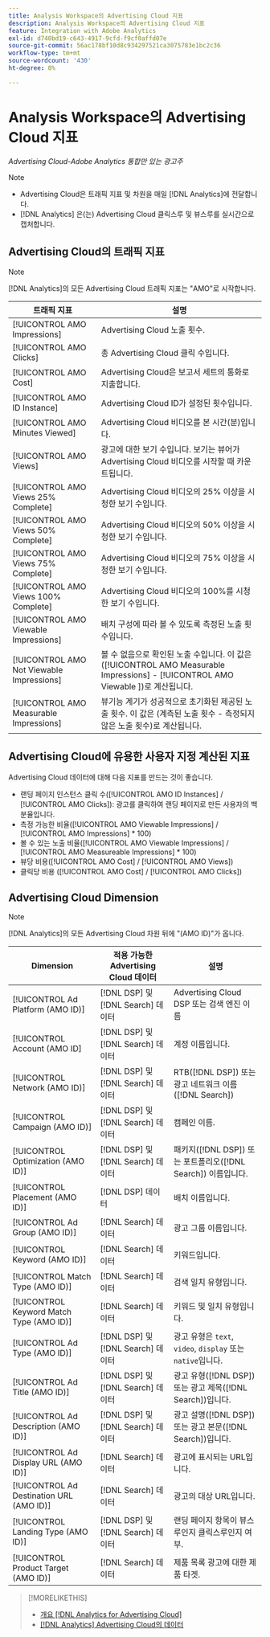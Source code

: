 ```yaml
---
title: Analysis Workspace의 Advertising Cloud 지표
description: Analysis Workspace의 Advertising Cloud 지표
feature: Integration with Adobe Analytics
exl-id: d740bd19-c643-4917-9cfd-f9cf0affd07e
source-git-commit: 56ac178bf10d8c934297521ca3075783e1bc2c36
workflow-type: tm+mt
source-wordcount: '430'
ht-degree: 0%

---
```


# Analysis Workspace의 Advertising Cloud 지표

*Advertising Cloud-Adobe Analytics 통합만 있는 광고주*

>[!NOTE]
>
>* Advertising Cloud은 트래픽 지표 및 차원을 매일 [!DNL Analytics]에 전달합니다.
>* [!DNL Analytics] 은(는) Advertising Cloud 클릭스루 및 뷰스루를 실시간으로 캡처합니다.


## Advertising Cloud의 트래픽 지표

>[!NOTE]
>
>[!DNL Analytics]의 모든 Advertising Cloud 트래픽 지표는 &quot;AMO&quot;로 시작합니다.

| 트래픽 지표 | 설명 |
| -------------- | ----------- |
| [!UICONTROL AMO Impressions] | Advertising Cloud 노출 횟수. |
| [!UICONTROL AMO Clicks] | 총 Advertising Cloud 클릭 수입니다. |
| [!UICONTROL AMO Cost] | Advertising Cloud은 보고서 세트의 통화로 지출합니다. |
| [!UICONTROL AMO ID Instance] | Advertising Cloud ID가 설정된 횟수입니다. |
| [!UICONTROL AMO Minutes Viewed] | Advertising Cloud 비디오를 본 시간(분)입니다. |
| [!UICONTROL AMO Views] | 광고에 대한 보기 수입니다. 보기는 뷰어가 Advertising Cloud 비디오를 시작할 때 카운트됩니다. |
| [!UICONTROL AMO Views 25% Complete] | Advertising Cloud 비디오의 25% 이상을 시청한 보기 수입니다. |
| [!UICONTROL AMO Views 50% Complete] | Advertising Cloud 비디오의 50% 이상을 시청한 보기 수입니다. |
| [!UICONTROL AMO Views 75% Complete] | Advertising Cloud 비디오의 75% 이상을 시청한 보기 수입니다. |
| [!UICONTROL AMO Views 100% Complete] | Advertising Cloud 비디오의 100%를 시청한 보기 수입니다. |
| [!UICONTROL AMO Viewable Impressions] | 배치 구성에 따라 볼 수 있도록 측정된 노출 횟수입니다. |
| [!UICONTROL AMO Not Viewable Impressions] | 볼 수 없음으로 확인된 노출 수입니다. 이 값은 ([!UICONTROL AMO Measurable Impressions] - [!UICONTROL AMO Viewable ])로 계산됩니다. |
| [!UICONTROL AMO Measurable Impressions] | 뷰기능 계기가 성공적으로 초기화된 제공된 노출 횟수. 이 값은 (계측된 노출 횟수 - 측정되지 않은 노출 횟수)로 계산됩니다. |

## Advertising Cloud에 유용한 사용자 지정 계산된 지표

Advertising Cloud 데이터에 대해 다음 지표를 만드는 것이 좋습니다.

* 랜딩 페이지 인스턴스 클릭 수([!UICONTROL AMO ID Instances] / [!UICONTROL AMO Clicks]): 광고를 클릭하여 랜딩 페이지로 만든 사용자의 백분율입니다.
* 측정 가능한 비율([!UICONTROL AMO Viewable Impressions] / [!UICONTROL AMO Impressions] * 100)
* 볼 수 있는 노출 비율([!UICONTROL AMO Viewable Impressions] / [!UICONTROL AMO Measureable Impressions] * 100)
* 뷰당 비용([!UICONTROL AMO Cost] / [!UICONTROL AMO Views])
* 클릭당 비용 ([!UICONTROL AMO Cost] / [!UICONTROL AMO Clicks])

## Advertising Cloud Dimension

>[!NOTE]
>
>[!DNL Analytics]의 모든 Advertising Cloud 차원 뒤에 &quot;(AMO ID)&quot;가 옵니다.

| Dimension | 적용 가능한 Advertising Cloud 데이터 | 설명 |
| ----------- | ---------- | ---------- |
| [!UICONTROL Ad Platform (AMO ID)] | [!DNL DSP] 및  [!DNL Search] 데이터 | Advertising Cloud DSP 또는 검색 엔진 이름 |
| [!UICONTROL Account (AMO ID] | [!DNL DSP] 및  [!DNL Search] 데이터 | 계정 이름입니다. |
| [!UICONTROL Network (AMO ID)] | [!DNL DSP] 및  [!DNL Search] 데이터 | RTB([!DNL DSP]) 또는 광고 네트워크 이름([!DNL Search]) |
| [!UICONTROL Campaign (AMO ID)] | [!DNL DSP] 및  [!DNL Search] 데이터 | 캠페인 이름. |
| [!UICONTROL Optimization (AMO ID)] | [!DNL DSP] 및  [!DNL Search] 데이터 | 패키지([!DNL DSP]) 또는 포트폴리오([!DNL Search]) 이름입니다. |
| [!UICONTROL Placement (AMO ID)] | [!DNL DSP] 데이터 | 배치 이름입니다. |
| [!UICONTROL Ad Group (AMO ID)] | [!DNL Search] 데이터 | 광고 그룹 이름입니다. |
| [!UICONTROL Keyword (AMO ID)] | [!DNL Search] 데이터 | 키워드입니다. |
| [!UICONTROL Match Type (AMO ID)] | [!DNL Search] 데이터 | 검색 일치 유형입니다. |
| [!UICONTROL Keyword Match Type (AMO ID)] | [!DNL Search] 데이터 | 키워드 및 일치 유형입니다. |
| [!UICONTROL Ad Type (AMO ID)] | [!DNL DSP] 및  [!DNL Search] 데이터 | 광고 유형은 `text`, `video`, `display` 또는 `native`입니다. |
| [!UICONTROL Ad Title (AMO ID)] | [!DNL DSP] 및  [!DNL Search] 데이터 | 광고 유형([!DNL DSP]) 또는 광고 제목([!DNL Search])입니다. |
| [!UICONTROL Ad Description (AMO ID)] | [!DNL DSP] 및  [!DNL Search] 데이터 | 광고 설명([!DNL DSP]) 또는 광고 본문([!DNL Search])입니다. |
| [!UICONTROL Ad Display URL (AMO ID)] | [!DNL Search] 데이터 | 광고에 표시되는 URL입니다. |
| [!UICONTROL Ad Destination URL (AMO ID)] | [!DNL Search] 데이터 | 광고의 대상 URL입니다. |
| [!UICONTROL Landing Type (AMO ID)] | [!DNL DSP] 및  [!DNL Search] 데이터 | 랜딩 페이지 항목이 뷰스루인지 클릭스루인지 여부. |
| [!UICONTROL Product Target (AMO ID)] | [!DNL Search] 데이터 | 제품 목록 광고에 대한 제품 타겟. |

>[!MORELIKETHIS]
>
>* [개요 [!DNL Analytics for Advertising Cloud]](overview.md)
>* [[!DNL Analytics] Advertising Cloud의 데이터](/help/integrations/analytics/analytics-data-in-advertising-cloud.md)

